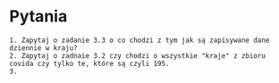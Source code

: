# Pytania
    1. Zapytaj o zadanie 3.3 o co chodzi z tym jak są zapisywane dane dziennie w kraju?
    2. Zapytaj o zadnaie 3.2 czy chodzi o wszystkie "kraje" z zbioru covida czy tylko te, które są czyli 195.
    3. 